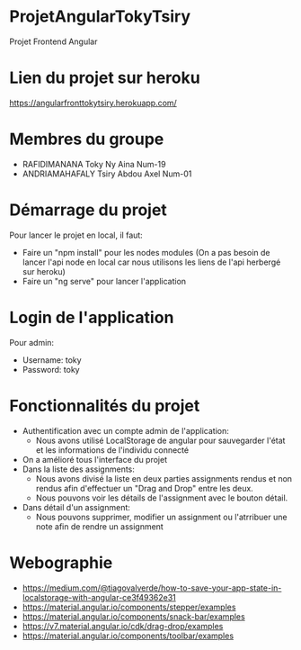 # ProjetAngularTokyTsiry
Projet Frontend Angular

# Lien du projet sur heroku
https://angularfronttokytsiry.herokuapp.com/

# Membres du groupe
- RAFIDIMANANA Toky Ny Aina Num-19
- ANDRIAMAHAFALY Tsiry Abdou Axel Num-01

# Démarrage du projet
Pour lancer le projet en local, il faut:
- Faire un "npm install" pour les nodes modules
(On a pas besoin de lancer l'api node en local car nous utilisons les liens de l'api herbergé sur heroku)
- Faire un "ng serve" pour lancer l'application

# Login de l'application
Pour admin:
 -  Username: toky
 -  Password: toky

# Fonctionnalités du projet
- Authentification avec un compte admin de l'application:
  - Nous avons utilisé LocalStorage de angular pour sauvegarder l'état et les informations de l'individu connecté
- On a amélioré tous l'interface du projet
- Dans la liste des assignments:
  - Nous avons divisé la liste en deux parties assignments rendus et non rendus afin d'effectuer un "Drag and Drop" entre les deux.
  - Nous pouvons voir les détails de l'assignment avec le bouton détail.  
- Dans détail d'un assignment:
  - Nous pouvons supprimer, modifier un assignment ou l'atrribuer une note afin de rendre un assignment

# Webographie
- https://medium.com/@tiagovalverde/how-to-save-your-app-state-in-localstorage-with-angular-ce3f49362e31
- https://material.angular.io/components/stepper/examples
- https://material.angular.io/components/snack-bar/examples
- https://v7.material.angular.io/cdk/drag-drop/examples
- https://material.angular.io/components/toolbar/examples
